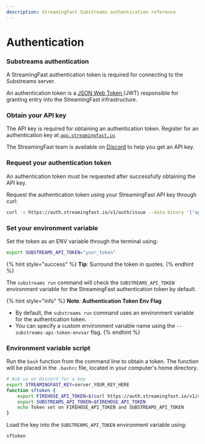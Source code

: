 ```yaml
---
description: StreamingFast Substreams authentication reference
---
```


# Authentication

### Substreams authentication

A StreamingFast authentication token is required for connecting to the Substreams server.

An authentication token is a [JSON Web Token ](https://jwt.io/)(JWT) responsible for granting entry into the StreamingFast infrastructure.

### Obtain your API key

The API key is required for obtaining an authentication token. Register for an authentication key at [`app.streamingfast.io`](https://app.streamingfast.io).&#x20;

The StreamingFast team is available on [Discord](https://discord.gg/jZwqxJAvRs) to help you get an API key.

### Request your authentication token

An authentication token must be requested after successfully obtaining the API key.

Request the authentication token using your StreamingFast API key through curl:

```bash
curl -s https://auth.streamingfast.io/v1/auth/issue --data-binary '{"api_key":"your-secret-key"}'
```

### Set your environment variable

Set the token as an ENV variable through the terminal using:&#x20;

```bash
export SUBSTREAMS_API_TOKEN="your_token"
```

{% hint style="success" %}
**Tip**: Surround the token in quotes.&#x20;
{% endhint %}

The `substreams run` command will check the `SUBSTREAMS_API_TOKEN` environment variable for the StreamingFast authentication token by default.

{% hint style="info" %}
**Note**_:_ **Authentication Token Env Flag**

* By default, the `substreams run` command uses an environment variable for the authentication token.&#x20;
* You can specify a custom environment variable name using the `--substreams-api-token-envvar` flag.
{% endhint %}

### Environment variable script

Run the `bash` function from the command line to obtain a token. The function will be placed in the `.bashrc` file, located in your computer's home directory.&#x20;

```bash
# Ask us on Discord for a key
export STREAMINGFAST_KEY=server_YOUR_KEY_HERE  
function sftoken {
    export FIREHOSE_API_TOKEN=$(curl https://auth.streamingfast.io/v1/auth/issue -s --data-binary '{"api_key":"'$STREAMINGFAST_KEY'"}' | jq -r .token)
    export SUBSTREAMS_API_TOKEN=$FIREHOSE_API_TOKEN
    echo Token set on FIREHOSE_API_TOKEN and SUBSTREAMS_API_TOKEN
}
```

Load the key into the `SUBSTREAMS_API_TOKEN` environment variable using:

```bash
sftoken
```
